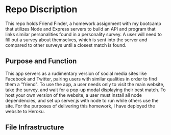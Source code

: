 # Repo Discription
This repo holds Friend Finder, a homework assignment with my bootcamp that utilizes Node and Express servers to build an API and program that links similar personalities found in a personality survey. A user will need to fill out a survey about themselves, which is sent into the server and compared to other surveys until a closest match is found.


## Purpose and Function
This app servers as a rudimentary version of social media sites like Facebook and Twitter, pairing users with similar qualities in order to find them a "friend". To use the app, a user needs only to visit the main website, take the survey, and wait for a pop-up modal displaying their best match. To host your own version of the website, a user must install all node dependencies, and set up server.js with node to run while others use the site. For the purposes of delivering this homework, I have deployed the website to Heroku.

## File Infrastructure
